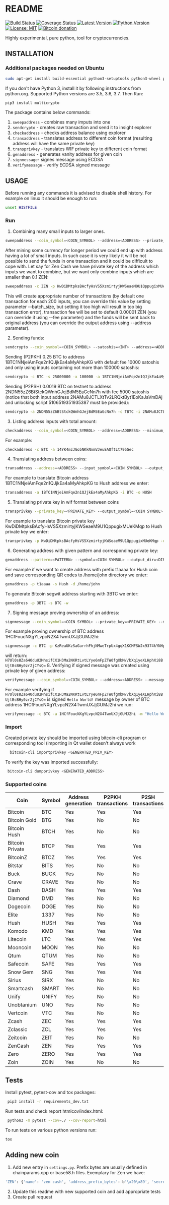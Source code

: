 # README

[![Build Status](https://travis-ci.org/tompin/multicrypto.svg?branch=master)](https://travis-ci.org/tompin/multicrypto)
[![Coverage Status](https://coveralls.io/repos/github/tompin/multicrypto/badge.svg?branch=master)](https://coveralls.io/github/tompin/multicrypto?branch=master)
[![Latest Version](https://pypip.in/version/multicrypto/badge.svg)](https://pypi.python.org/pypi/multicrypto/)
[![Python Version](https://img.shields.io/pypi/pyversions/multicrypto.svg)](https://www.python.org/)
[![License: MIT](https://img.shields.io/badge/License-MIT-blue.svg)](https://opensource.org/licenses/MIT)
[![Bitcoin donation](https://img.balancebadge.io/btc/1BTC1NNjeiAmFqe2n1QJjkEa4aMyAhkpKG.svg?label=Donations&color=ffb121)](https://blockchain.info/address/1BTC1NNjeiAmFqe2n1QJjkEa4aMyAhkpKG)
   
Highly experimental, pure python, tool for cryptocurrencies.

## INSTALLATION

### Additional packages needed on Ubuntu
```bash
sudo apt-get install build-essential python3-setuptools python3-wheel python3-dev python3-pip
```

If you don't have Python 3, install it by following instructions from python.org. 
Supported Python versions are 3.5, 3.6, 3.7. Then Run:
```bash
pip3 install multicrypto
```

The package contains below commands:
 1. `sweepaddress` - combines many imputs into one 
 2. `sendcrypto` - creates raw transaction and send it to insight explorer
 3. `checkaddress` - checks address balance using explorer
 4. `transaddress` - translates address to different coin format (resulting address will have the same private key) 
 5. `transprivkey` - translates WIF private key to different coin format
 6. `genaddress` - generates vanity address for given coin
 7. `signmessage`- signes message using ECDSA
 8. `verifymessage` - verify ECDSA signed message  

## USAGE
Before running any commands it is advised to disable shell history. For example on linux it should 
be enough to run:
```bash
unset HISTFILE
```
### Run

 1. Combining many small inputs to larger ones.
 ```bash
 sweepaddress --coin_symbol=<COIN_SYMBOL> --address=<ADDRESS> --private_key=<PRIVATE KEY> --minimum_input_threshold=<INT> --maximum_input_threshold=<INT>
 ```
 After mining some currency for longer period we could end up with address having a lot of small inputs. 
 In such case it is very likely it will be not possible to send the funds in one transaction and it could
  be difficult to cope with. Let say for Zen Cash we have private key of the address which inputs 
  we want to combine, but we want only combine inputs which are smaller than 0.1 ZEN:
  ```bash
 sweepaddress -c ZEN -p KwDiDMtpksBAcfyHsVS5XzmirtyjKWSeaeM9U1QppugixMUeKMqp --maximum_input_threshold==10000000
 ```
 This will create appropriate number of transactions (by default one transaction for each 200 inputs, you can 
 override this value by setting parameter --batch_size, but setting it too high will result in too big transaction error),
 transaction fee will be set to default 0.00001 ZEN (you can override it using --fee parameter) and the
 funds will be sent back to original address (you can override the output address using --address parameter).

 2. Sending funds:
 ```bash
 sendcrypto --coin_symbol=<COIN_SYMBOL> --satoshis=<INT> --address=<ADDRESS> --private_key=<PRIVATE KEY> --minimum_input_threshold=<INT> --maximum_input_threshold=<INT>
 ```
 Sending (P2PKH) 0.25 BTC to address 1BTC1NNjeiAmFqe2n1QJjkEa4aMyAhkpKG with default fee 10000 satoshis
 and only using inputs containing not more than 100000 satoshis:
 ```bash
 sendcrypto -c BTC -s 25000000 -x 100000 -a 1BTC1NNjeiAmFqe2n1QJjkEa4aMyAhkpKG -p KwDiDMtpksBAcfyHsVS5XzmirtyjKWSeaeM9U1QppugixMUeKMqp
 ```

 Sending (P2PSH) 0.0019 BTC on testnet to address 2NDN55zZ6BtStckQWnhGJejBdM5EaGcNn7h with fee 5000 satoshis
 (notice that both input address 2NAMu8JCTLXtTv2LRQktByt1EoKaJaVmDAj and unlocking script 5106519351935387
 must be provided):
 ```bash
 sendcrypto -a 2NDN55zZ6BtStckQWnhGJejBdM5EaGcNn7h -c TBTC -i 2NAMu8JCTLXtTv2LRQktByt1EoKaJaVmDAj -u 5106519351935387 -s 190000 -f 5000
 ```
 3. Listing address inputs with total amount:
 ```bash
 checkaddress --coin_symbol=<COIN_SYMBOL> --address=<ADDRESS> --minimum_input_threshold=<INT> --maximum_input_threshold=<INT>
 ``` 
 For example:
 ```bash
 checkaddress -c BTC -a 14YK4mzJGo5NKkNnmVJeuEAQftLt795Gec
 ```
 4. Translating address between coins:
  ```bash
  transaddress --address=<ADDRESS> --input_symbol=<COIN SYMBOL> --output_symbol=<COIN SYMBOL>
  ```
  For example to translate Bitcoin address 1BTC1NNjeiAmFqe2n1QJjkEa4aMyAhkpKG to Hush address we enter:
  ```bash
  transaddress -a 1BTC1NNjeiAmFqe2n1QJjkEa4aMyAhkpKG -i BTC -o HUSH
  ```
 5. Translating private key in wif format between coins
  ```bash
  transprivkey --private_key=<PRIVATE_KEY> --output_symbol=<COIN SYMBOL>
  ```
  For example to translate Bitcoin private key KwDiDMtpksBAcfyHsVS5XzmirtyjKWSeaeM9U1QppugixMUeKMqp
   to Hush private key we enter:
  ```bash
  transprivkey -p KwDiDMtpksBAcfyHsVS5XzmirtyjKWSeaeM9U1QppugixMUeKMqp -o HUSH
  ```
 6. Generating address with given pattern and corresponding private key:
  ```bash
 genaddress --pattern=<PATTERN> --symbol=<COIN SYMBOL> --output_dir=<DIRECTORY TO STORE QR CODES>
 ```
 For example if we want to create address with prefix t1aaaa for Hush coin and save corresponding
 QR codes to /home/john directory we enter:
  ```bash
 genaddress -p t1aaaa -s Hush -d /home/john
 ```
 To generate Bitcoin segwit address starting with 3BTC we enter:
 ```bash
 genaddress -p 3BTC -s BTC -w
 ```
7. Signing message proving ownership of an address:
  ```bash
 signmessage --coin_symbol=<COIN SYMBOL> --private_key=<PRIVATE_KEY> --message='Interesting message'
 ```
 For example proving ownership of BTC address 1HCfFoucNXgYLvpcN2X4TwmUXJjGUMJ2hi:
 ```bash
 signmessage -c BTC -p KzReaUKzSaGarrhFhjNMweTrpUx4gqX1KCMFSWJx9374kYNHpmSu -m "Hello World!"
 ```
 will return: `H7Ul0s8Za640duU2MhsifCX1H3Ma2NKRtLvtLYye6mFpZTW0fgXbM//bXq1yeXLHphXi8BUjtBsBHy0zrZjCYsQ=` 
 8. Verifying if signed message was created using private key of given address:
  ```bash
 verifymessage --coin_symbol=<COIN_SYMBOL> --address=<ADDRESS> --message=<MESSAGE> --signed_message=<SIGNED MESSAGE>
 ```
 For example verifying if `H7Ul0s8Za640duU2MhsifCX1H3Ma2NKRtLvtLYye6mFpZTW0fgXbM//bXq1yeXLHphXi8BUjtBsBHy0zrZjCYsQ=`
  is signed `Hello World!` message by owner of BTC address 1HCfFoucNXgYLvpcN2X4TwmUXJjGUMJ2hi we run:
 ```bash
 verifymessage -c BTC -a 1HCfFoucNXgYLvpcN2X4TwmUXJjGUMJ2hi -m "Hello World!" -s H7Ul0s8Za640duU2MhsifCX1H3Ma2NKRtLvtLYye6mFpZTW0fgXbM//bXq1yeXLHphXi8BUjtBsBHy0zrZjCYsQ=
 ```
 
### Import
Created private key should be imported using bitcoin-cli program 
or corresponding tool (importing in Qt wallet doesn't always work
```bash
  bitcoin-cli importprivkey <GENERATED_PRIV_KEY>
```
To verify the key was imported successfully:
```bash
 bitcoin-cli dumpprivkey <GENERATED_ADDRESS>
```

### Supported coins
| Coin | Symbol | Address generation | P2PKH transactions | P2SH transactions |
| --- | --- | --- | --- | --- |
| Bitcoin | BTC | Yes | Yes | Yes |
| Bitcoin Gold | BTG | Yes | No | No |
| Bitcoin Hush | BTCH | Yes | No | No |
| Bitcoin Private | BTCP | Yes | Yes | Yes |
| BitcoinZ | BTCZ | Yes | Yes | Yes |
| Bitstar | BITS | Yes | No | No |
| Buck | BUCK | Yes | No | No |
| Crave | CRAVE | Yes | No | No |
| Dash | DASH | Yes | Yes | Yes |
| Diamond | DMD | Yes | No | No |
| Dogecoin | DOGE | Yes | No | No |
| Elite | 1337 | Yes | No | No |
| Hush | HUSH | Yes | Yes | Yes |
| Komodo | KMD | Yes | Yes | Yes |
| Litecoin | LTC | Yes | Yes | Yes |
| Mooncoin | MOON | Yes | No | No |
| Qtum | QTUM | Yes | No | No |
| Safecoin | SAFE | Yes | Yes | Yes |
| Snow Gem | SNG | Yes | Yes | Yes |
| Sirius | SIRX | Yes | No | No |
| Smartcash | SMART | Yes | No | No |
| Unify | UNIFY | Yes | No | No |
| Unobtanium | UNO | Yes | No | No |
| Vertcoin | VTC | Yes | No | No |
| Zcash | ZEC | Yes | Yes | Yes |
| Zclassic | ZCL | Yes | Yes | Yes |
| Zeitcoin | ZEIT | Yes | No | No |
| ZenCash | ZEN | Yes | Yes | Yes |
| Zero | ZERO | Yes | Yes | Yes |
| Zoin | ZOIN | Yes | No | No |

## Tests
Install pytest, pytest-cov and tox packages:
```bash
 pip3 install -r requirements_dev.txt
```
Run tests and check report htmlcov/index.html:
```bash
 python3 -m pytest --cov=./ --cov-report=html
```
To run tests on various python versions run:
```bash
tox
```

## Adding new coin
1. Add new entry in `settings.py`. Prefix bytes are usually defined in chainparams.cpp or 
base58.h files.
 Exemplary for Zen we have:
```bash
'ZEN': {'name': 'zen cash', 'address_prefix_bytes': b'\x20\x89', 'secret_prefix_bytes': b'\x80'}
```
2. Update this readme with new supported coin and add appropriate tests
3. Create pull request
